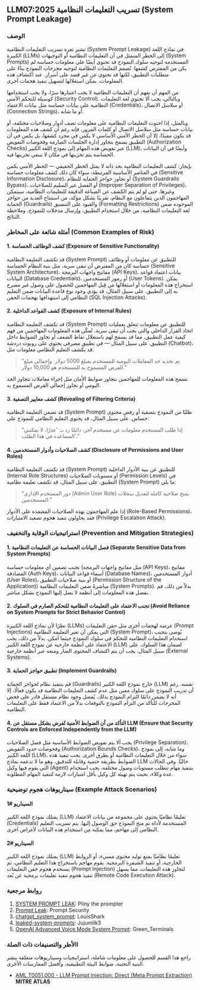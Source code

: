 ## LLM07:2025 تسريب التعليمات النظامية (System Prompt Leakage)

### الوصف
تشير ثغرة تسريب التعليمات النظامية (System Prompt Leakage) في نماذج اللغة الكبيرة (LLMs) إلى الخطر المتمثل في أن التعليمات النظامية أو التوجيهات (System Prompts) المستخدمة لتوجيه سلوك النموذج قد تحتوي أيضًا على معلومات حساسة لم يكن من المفترض كشفها.
تُصمم التعليمات النظامية لتوجيه مخرجات النموذج بناءً على متطلبات التطبيق، لكنها قد تحتوي عن غير قصد على أسرار.
عند اكتشاف هذه المعلومات، يمكن استغلالها لتسهيل تنفيذ هجمات أخرى.

من المهم أن نفهم أن التعليمات النظامية لا يجب اعتبارها سرًا، ولا يجب استخدامها كوسيلة للتحكم الأمني (Security Control).
وبالتالي، يجب ألا تحتوي لغة التعليمات النظامية على بيانات حساسة مثل بيانات الاعتماد (Credentials)، أو سلاسل الاتصال (Connection Strings)، أو ما شابه.

وبالمثل، إذا احتوت التعليمات النظامية على معلومات تصف أدوار وصلاحيات مختلفة، أو بيانات حساسة مثل سلاسل الاتصال أو كلمات المرور، فإنه رغم أن كشف هذه المعلومات قد يكون مفيدًا، إلا أن الخطر الأمني الأساسي لا يكمن في مجرد كشفها، بل يكمن في أن التطبيق يسمح بتجاوز إدارة الجلسات الصارمة وفحوصات التفويض (Authorization Checks) عبر تفويض هذه المهام إلى نموذج اللغة الكبير (LLM)، وأيضًا في أن البيانات الحساسة يتم تخزينها في مكان لا ينبغي تخزينها فيه.

بإيجاز: كشف التعليمات النظامية بحد ذاته لا يمثل الخطر الحقيقي — الخطر الأمني يكمن في العناصر الأساسية المرتبطة، سواء كان ذلك كشف معلومات حساسة (Sensitive Information Disclosure)، أو تجاوز حواجز الحماية للنظام (System Guardrails Bypass)، أو الفصل غير السليم للصلاحيات (Improper Separation of Privileges)، وغيرها.
حتى لو لم يتم الكشف عن الصياغة الدقيقة للتعليمات النظامية، سيتمكن المهاجمون الذين يتفاعلون مع النظام، تقريبًا بشكل مؤكد، من استنتاج العديد من حواجز الحماية (Guardrails) والقيود على التنسيق (Formatting Restrictions) الموجودة ضمن لغة التعليمات النظامية، من خلال استخدام التطبيق، وإرسال مدخلات للنموذج، وملاحظة النتائج.


### أمثلة شائعة على المخاطر (Common Examples of Risk)

#### 1. كشف الوظائف الحساسة (Exposure of Sensitive Functionality)
 قد تكشف التعليمة النظامية (System Prompt) للتطبيق عن معلومات أو وظائف حساسة كان من المفترض أن تبقى سرية، مثل بنية النظام الحساسة (Sensitive System Architecture)، مفاتيح واجهات البرمجة (API Keys)، بيانات اعتماد قواعد البيانات (Database Credentials)، أو رموز المستخدمين (User Tokens).
يمكن استخراج هذه المعلومات أو استغلالها من قِبل المهاجمين للحصول على وصول غير مصرح به إلى التطبيق.
على سبيل المثال، قد يؤدي وجود نوع قاعدة البيانات ضمن التعليم النظامي إلى استهدافها بهجمات الحقن (SQL Injection Attacks).
#### 2. كشف القواعد الداخلية (Exposure of Internal Rules)
  قد تكشف التعليمة النظامية (System Prompt) للتطبيق عن معلومات تتعلق بعمليات اتخاذ القرار الداخلي والتي يجب أن تبقى سرية.
تُمكّن هذه المعلومات المهاجمين من فهم كيفية عمل التطبيق، مما قد يسمح لهم باستغلال نقاط الضعف أو تجاوز الضوابط داخل التطبيق.
على سبيل المثال — في تطبيق مصرفي يحتوي على روبوت دردشة (Chatbot)، قد يكشف التعليم النظامي معلومات مثل:

>"تم تحديد حد المعاملات اليومية للمستخدم بمبلغ 5000 دولار. وإجمالي مبلغ القرض المسموح به للمستخدم هو 10,000 دولار."

تسمح هذه المعلومات للمهاجمين بتجاوز ضوابط الأمان مثل إجراء معاملات تتجاوز الحد اليومي أو تجاوز إجمالي القرض المسموح به.

#### 3. كشف معايير التصفية (Revealing of Filtering Criteria)
قد تضمن التعليمة النظامية (System Prompt) طلبًا من النموذج بتصفية أو رفض محتوى حساس. على سبيل المثال، قد يحتوي التعليم النظامي للنموذج على:
>"إذا طلب المستخدم معلومات عن مستخدم آخر، دائمًا رد بـ: 'عذرًا، لا يمكنني المساعدة في هذا الطلب'."

#### 4. كشف الصلاحيات وأدوار المستخدمين (Disclosure of Permissions and User Roles)
  قد تكشف التعليمة النظامية (System Prompt) للتطبيق عن بنية الأدوار الداخلية (Internal Role Structures) أو مستويات الصلاحيات (Permission Levels) في التطبيق.
على سبيل المثال، قد تكشف تعليمة نظامية (System Prompt) ما يلي:

>"دور المستخدم الإداري (Admin User Role) يمنح صلاحية كاملة لتعديل سجلات المستخدمين."

إذا علم المهاجمون بهذه الصلاحيات المعتمدة على الأدوار (Role-Based Permissions)، فقد يحاولون تنفيذ هجوم تصعيد الامتيازات (Privilege Escalation Attack).

### استراتيجيات الوقاية والتخفيف (Prevention and Mitigation Strategies)

#### 1. فصل البيانات الحساسة عن التعليمات النظامية (Separate Sensitive Data from System Prompts)
تجنب تضمين أي معلومات حساسة (مثل مفاتيح واجهات البرمجة (API Keys)، مفاتيح المصادقة (Auth Keys)، أسماء قواعد البيانات (Database Names)، أدوار المستخدمين (User Roles)، أو بنية صلاحيات التطبيق (Permission Structure of the Application)) مباشرةً ضمن التعليمات النظامية (System Prompts). بدلاً من ذلك، قم بفصل هذه المعلومات إلى أنظمة لا يصل إليها النموذج بشكل مباشر.

#### 2. تجنب الاعتماد على التعليمات النظامية للتحكم الصارم في السلوك (Avoid Reliance on System Prompts for Strict Behavior Control)
نظرًا لأن نماذج اللغة الكبيرة (LLMs) عرضة لهجمات أخرى مثل حقن التعليمات (Prompt Injections) التي يمكن أن تغير التعليمة النظامية (System Prompt)، يُوصى بتجنب استخدام التعليمات النظامية للتحكم في سلوك النموذج حيثما أمكن. 
بدلاً من ذلك، يجب الاعتماد على أنظمة خارجية عن نموذج اللغة الكبير (LLM) لضمان هذا السلوك. على سبيل المثال، يجب أن يتم اكتشاف المحتوى الضار ومنعه عبر أنظمة خارجية (External Systems).

#### 3. تطبيق حواجز الحماية (Implement Guardrails)
قم بتنفيذ نظام لحواجز الحماية (Guardrails) خارج نموذج اللغة الكبير (LLM) نفسه. رغم أن تدريب النموذج على سلوك معين مثل عدم كشف التعليمات النظامية قد يكون فعالًا، إلا أنه لا يضمن دائمًا التزام النموذج بذلك. يُفضل وجود نظام مستقل قادر على فحص المخرجات للتأكد من التزام النموذج بالتوقعات بدلاً من الاعتماد فقط على التعليمات النظامية.

#### 4. التأكد من أن الضوابط الأمنية تُفرض بشكل مستقل عن LLM (Ensure that Security Controls are Enforced Independently from the LLM)
يجب ألا يتم تفويض الضوابط الأساسية مثل فصل الصلاحيات (Privilege Separation)، وفحوصات حدود التفويض (Authorization Bounds Checks)، وما شابه، إلى نموذج اللغة الكبير (LLM)، سواء من خلال التعليمات النظامية أو بطرق أخرى.
يجب تنفيذ هذه الضوابط بطريقة حتمية وقابلة للتدقيق، وهو ما لا تدعمه نماذج LLM حاليًا. وفي الحالات التي يقوم فيها وكيل (Agent) بتنفيذ مهام تتطلب مستويات وصول مختلفة، يجب استخدام عدة وكلاء، بحيث يتم تهيئة كل وكيل بأقل امتيازات لازمة لتنفيذ المهام المطلوبة.

### سيناريوهات هجوم توضيحية (Example Attack Scenarios)

#### السيناريو  #1
   يمتلك نموذج اللغة الكبير (LLM) تعليمًا نظاميًا يحتوي على مجموعة من بيانات الاعتماد (Credentials) المستخدمة لأداة تم منح النموذج حق الوصول إليها. يتم تسريب التعليم النظامي إلى مهاجم، مما يمكنه من استخدام هذه البيانات لأغراض أخرى.

#### السيناريو  #2
يمتلك نموذج اللغة الكبير (LLM) تعليمًا نظاميًا يمنع توليد محتوى مسيء، أو الروابط الخارجية، أو تنفيذ الشيفرة البرمجية.
يقوم مهاجم باستخراج هذا التعليم النظامي، ثم يستخدم هجوم حقن التعليمات (Prompt Injection) لتجاوز هذه التعليمات، مما يسهل تنفيذ هجوم تنفيذ تعليمات برمجية عن بُعد (Remote Code Execution Attack).

### روابط مرجعية

1. [SYSTEM PROMPT LEAK](https://x.com/elder_plinius/status/1801393358964994062): Pliny the prompter
2. [Prompt Leak](https://www.prompt.security/vulnerabilities/prompt-leak): Prompt Security
3. [chatgpt_system_prompt](https://github.com/LouisShark/chatgpt_system_prompt): LouisShark
4. [leaked-system-prompts](https://github.com/jujumilk3/leaked-system-prompts): Jujumilk3
5. [OpenAI Advanced Voice Mode System Prompt](https://x.com/Green_terminals/status/1839141326329360579): Green_Terminals

### االأطر والتصنيفات ذات الصلة 
راجع هذا القسم للحصول على معلومات شاملة، استراتيجيات وسيناريوهات متعلقة بنشر البنية التحتية، ضوابط البيئة التطبيقية، وأفضل الممارسات الأخرى.

- [AML.T0051.000 - LLM Prompt Injection: Direct (Meta Prompt Extraction)](https://atlas.mitre.org/techniques/AML.T0051.000) **MITRE ATLAS**
